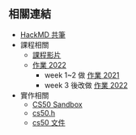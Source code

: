 ###### <!-- ref -->

[課程影片]: https://www.bilibili.com/video/BV1DA411Y7jk
[cs50 sandbox]: https://sandbox.cs50.io/
[作業 2021]: https://cs50.harvard.edu/x/2021/
[作業 2022]: :https://cs50.harvard.edu/x/2022/
[cs50.h]: https://vscode.dev/github/cs50/libcs50/blob/main/src/cs50.h
[hackmd 共筆]: https://hackmd.io/3HX_gF4JQOSY6W7W7tnQ6A
[cs50 文件]: https://manual.cs50.io/

 <!-- ref -->

## 相關連結

- [HackMD 共筆]
- 課程相關
  - [課程影片]
  - [作業 2022]
    - week 1~2 做 [作業 2021]
    - week 3 後改做 [作業 2022]
- 實作相關
  - [CS50 Sandbox]
  - [cs50.h]
  - [cs50 文件]
